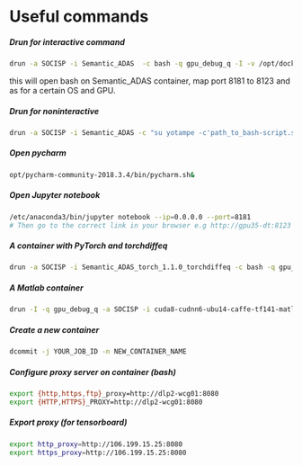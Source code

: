 # Useful commands

##### Drun for interactive command

```bash
drun -a SOCISP -i Semantic_ADAS  -c bash -q gpu_debug_q -I -v /opt/dockermounts/algo-datasets:/mnt/datasets -p 8123:8181 -p 6123:6006 --pull -R "select[ostype=UBUNTU16.04 && g_model=GeForceGTX1080Ti]"
```

this will open bash on Semantic_ADAS container, map port 8181 to 8123 and as for a certain OS and GPU. 

##### Drun for noninteractive

```bash
drun -a SOCISP -i Semantic_ADAS -c "su yotampe -c'path_to_bash-script.sh'" -q gpu_deep_train_high_q -v /opt/dockermounts/algo-datasets:/mnt/datasets --pull -R "select[ostype=UBUNTU16.04 && g_model=GeForceGTX1080Ti]"

```

##### Open pycharm

```bash
opt/pycharm-community-2018.3.4/bin/pycharm.sh&
```

##### Open Jupyter notebook

```bash
/etc/anaconda3/bin/jupyter notebook --ip=0.0.0.0 --port=8181
# Then go to the correct link in your browser e.g http://gpu35-dt:8123 (depending on the port you mapped to and your GPU number) and insert the token number.
```

##### A container with PyTorch and torchdiffeq

```bash
drun -a SOCISP -i Semantic_ADAS_torch_1.1.0_torchdiffeq -c bash -q gpu_debug_q -I -v /opt/dockermounts/algo-datasets:/mnt/datasets -p 8123:8181 -p 6123:6006 --pull -R "select[ostype=UBUNTU16.04 && g_model=GeForceGTX1080Ti]"
```

##### A Matlab container

```bash
drun -I -q gpu_debug_q -a SOCISP -i cuda8-cudnn6-ubu14-caffe-tf141-matlab-pycharm -c "su yotampe" --pull
```

##### Create a new container

```bash
dcommit -j YOUR_JOB_ID -n NEW_CONTAINER_NAME
```

##### Configure proxy server on container (bash)

```bash
export {http,https,ftp}_proxy=http://dlp2-wcg01:8080
export {HTTP,HTTPS}_PROXY=http://dlp2-wcg01:8080
```

##### Export proxy (for tensorboard)

```bash
export http_proxy=http://106.199.15.25:8080
export https_proxy=http://106.199.15.25:8080
```

